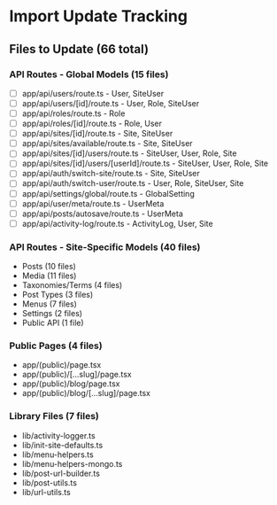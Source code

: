 # Import Update Tracking

## Files to Update (66 total)

### API Routes - Global Models (15 files)
- [ ] app/api/users/route.ts - User, SiteUser
- [ ] app/api/users/[id]/route.ts - User, Role, SiteUser
- [ ] app/api/roles/route.ts - Role
- [ ] app/api/roles/[id]/route.ts - Role, User
- [ ] app/api/sites/[id]/route.ts - Site, SiteUser
- [ ] app/api/sites/available/route.ts - Site, SiteUser
- [ ] app/api/sites/[id]/users/route.ts - SiteUser, User, Role, Site
- [ ] app/api/sites/[id]/users/[userId]/route.ts - SiteUser, User, Role, Site
- [ ] app/api/auth/switch-site/route.ts - Site, SiteUser
- [ ] app/api/auth/switch-user/route.ts - User, Role, SiteUser, Site
- [ ] app/api/settings/global/route.ts - GlobalSetting
- [ ] app/api/user/meta/route.ts - UserMeta
- [ ] app/api/posts/autosave/route.ts - UserMeta
- [ ] app/api/activity-log/route.ts - ActivityLog, User, Site

### API Routes - Site-Specific Models (40 files)
- Posts (10 files)
- Media (11 files)  
- Taxonomies/Terms (4 files)
- Post Types (3 files)
- Menus (7 files)
- Settings (2 files)
- Public API (1 file)

### Public Pages (4 files)
- app/(public)/page.tsx
- app/(public)/[...slug]/page.tsx
- app/(public)/blog/page.tsx
- app/(public)/blog/[...slug]/page.tsx

### Library Files (7 files)
- lib/activity-logger.ts
- lib/init-site-defaults.ts
- lib/menu-helpers.ts
- lib/menu-helpers-mongo.ts
- lib/post-url-builder.ts
- lib/post-utils.ts
- lib/url-utils.ts

